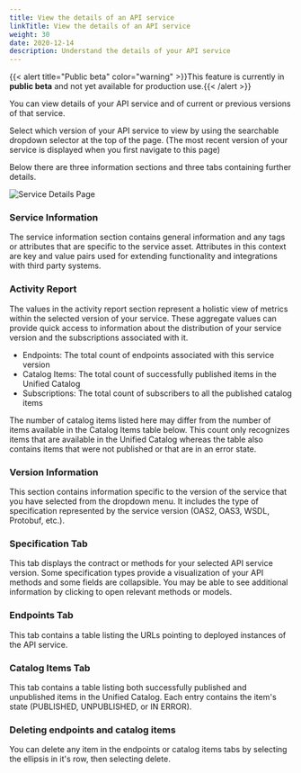 ```yaml
---
title: View the details of an API service
linkTitle: View the details of an API service
weight: 30
date: 2020-12-14
description: Understand the details of your API service
---
```


{{< alert title="Public beta" color="warning" >}}This feature is currently in **public beta** and not yet available for production use.{{< /alert >}}

You can view details of your API service and of current or previous versions of that service.

Select which version of your API service to view by using the searchable dropdown selector at the top of the page.
(The most recent version of your service is displayed when you first navigate to this page)

Below there are three information sections and three tabs containing further details.

![Service Details Page](/Images/central/env_and_gateway_mgmt/ServiceDetailsPage.png)

### Service Information

The service information section contains general information and any tags or attributes that are specific to the service asset. Attributes in this context are key and value pairs used for extending functionality and integrations with third party systems.

### Activity Report

The values in the activity report section represent a holistic view of metrics within the selected version of your service.  These aggregate values can provide quick access to information about the distribution of your service version and the subscriptions associated with it.

* Endpoints: The total count of endpoints associated with this service version
* Catalog Items: The total count of successfully published items in the Unified Catalog
* Subscriptions: The total count of subscribers to all the published catalog items

The number of catalog items listed here may differ from the number of items available in the Catalog Items table below.  This count only recognizes items that are available in the Unified Catalog whereas the table also contains items that were not published or that are in an error state.

### Version Information

This section contains information specific to the version of the service that you have selected from the dropdown menu. It includes the type of specification represented by the service version (OAS2, OAS3, WSDL, Protobuf, etc.).

### Specification Tab

This tab displays the contract or methods for your selected API service version. Some specification types provide a visualization of your API methods and some fields are collapsible. You may be able to see additional information by clicking to open relevant methods or models.

### Endpoints Tab

This tab contains a table listing the URLs pointing to deployed instances of the API service.

### Catalog Items Tab

This tab contains a table listing both successfully published and unpublished items in the Unified Catalog. Each entry contains the item's state (PUBLISHED, UNPUBLISHED, or IN ERROR).

### Deleting endpoints and catalog items

You can delete any item in the endpoints or catalog items tabs by selecting the ellipsis in it's row, then selecting delete.
